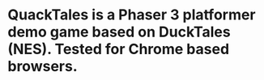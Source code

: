 # QuackTales is a Phaser 3 platformer demo game based on DuckTales (NES). Tested for Chrome based browsers.
